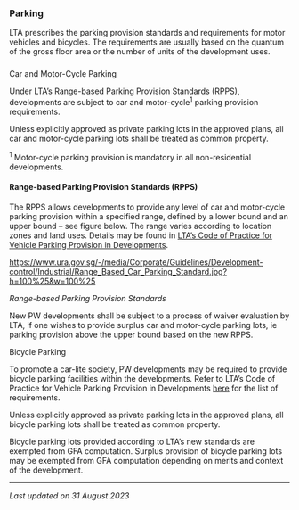 ### Parking

LTA prescribes the parking provision standards and requirements for
motor vehicles and bicycles. The requirements are usually based on the
quantum of the gross floor area or the number of units of the
development uses.

### 

<a href="#Car-Parking" class="collapsible collapsed"
data-toggle="collapse"></a>

Car and Motor-Cycle Parking

Under LTA’s Range-based Parking Provision Standards (RPPS), developments
are subject to car and motor-cycle<sup>1</sup> parking provision
requirements.

Unless explicitly approved as private parking lots in the approved
plans, all car and motor-cycle parking lots shall be treated as common
property.

<sup>1</sup> Motor-cycle parking provision is mandatory in all
non-residential developments.

<a href="#Range-Based" class="collapsible collapsed"
data-parent="#Car-Parking1" data-toggle="collapse"></a>

#### Range-based Parking Provision Standards (RPPS)

The RPPS allows developments to provide any level of car and motor-cycle
parking provision within a specified range, defined by a lower bound and
an upper bound – see figure below. The range varies according to
location zones and land uses. Details may be found in <a
href="https://www.lta.gov.sg/content/ltagov/en/industry_innovations/industry_matters/development_construction_resources/vehicle_parking/requirements_for_vehicle_parking_proposals.html"
rel="noopener noreferrer" target="_blank">LTA’s Code of Practice for
Vehicle Parking Provision in Developments</a>.

<https://www.ura.gov.sg/-/media/Corporate/Guidelines/Development-control/Industrial/Range_Based_Car_Parking_Standard.jpg?h=100%25&w=100%25>

*Range-based Parking Provision Standards*

New PW developments shall be subject to a process of waiver evaluation
by LTA, if one wishes to provide surplus car and motor-cycle parking
lots, ie parking provision above the upper bound based on the new RPPS.

<a href="#Bicycle" class="collapsible collapsed"
data-toggle="collapse"></a>

Bicycle Parking

To promote a car-lite society, PW developments may be required to
provide bicycle parking facilities within the developments. Refer to
LTA’s Code of Practice for Vehicle Parking Provision in Developments <a
href="https://www.lta.gov.sg/content/ltagov/en/industry_innovations/industry_matters/development_construction_resources/vehicle_parking/requirements_for_vehicle_parking_proposals.html"
rel="noopener noreferrer" target="_blank">here</a> for the list of
requirements.

Unless explicitly approved as private parking lots in the approved
plans, all bicycle parking lots shall be treated as common property.

Bicycle parking lots provided according to LTA’s new standards are
exempted from GFA computation. Surplus provision of bicycle parking lots
may be exempted from GFA computation depending on merits and context of
the development.

------------------------------------------------------------------------

*Last updated on 31 August 2023*
